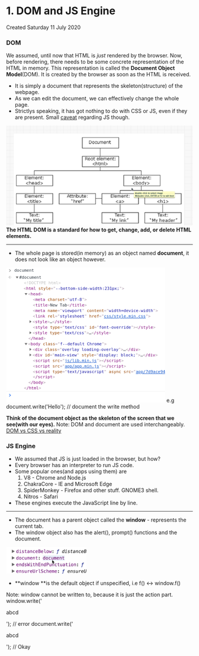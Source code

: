 # 1. DOM and JS Engine
Created Saturday 11 July 2020

### DOM
We assumed, until now that HTML is *just* rendered by the browser. Now, before rendering, there needs to be some concrete representation of the HTML in memory. This representation is called the **Document Object Model**(DOM). It is created by the browser as soon as the HTML is received.

* It is simply a document that represents the skeleton(structure) of the webpage.
* As we can edit the document, we can effectively change the whole page.
* Strictlys speaking, it has got nothing to do with CSS or JS, even if they are present. Small [caveat](https://bitsofco.de/what-exactly-is-the-dom/) regarding JS though.

![](/assets/1_DOM_and_JS_Engine-image-1.png)
**The HTML DOM is a standard for how to get, change, add, or delete HTML elements.**

*****


* The whole page is stored(in memory) as an object named **document**, it does not look like an object however.

![](/assets/1_DOM_and_JS_Engine-image-2.png)
e.g
	document.write('Hello'); // document the write method

**Think of the __document__ object as the skeleton of the screen that we see(with our eyes).**
Note: DOM and document are used interchangeably.
[DOM vs CSS vs reality](https://bitsofco.de/what-exactly-is-the-dom/#:~:text=This%20is%20because%20the%20DOM,styles%20applied%20to%20the%20element.)

### JS Engine

* We assumed that JS is just loaded in the browser, but how?
* Every browser has an interpreter to run JS code.
* Some popular ones(and apps using them) are
	1. V8 - Chrome and Node.js
	2. ChakraCore - IE and Microsoft Edge
	3. SpiderMonkey - Firefox and other stuff. GNOME3 shell.
	4. Nitros - Safari
* These engines execute the JavaScript line by line.


*****


* The document has a parent object called the **window** - represents the current tab.
* The window object also has the alert(), prompt() functions and the document.

![](/assets/1_DOM_and_JS_Engine-image-3.png)

* **window **is the default object if unspecified, i.e f() ↔ window.f()

Note: window cannot be written to, because it is just the action part.
	window.write('<p>abcd</p>'); // error
	document.write('<p>abcd</p>'); // Okay


